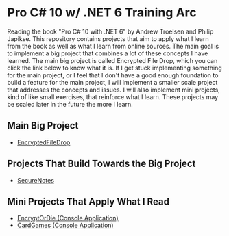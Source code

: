 # Pro C# 10 w/ .NET 6 Training Arc 

Reading the book "Pro C# 10 with .NET 6" by Andrew Troelsen and Philip Japikse. 
This repository contains projects that aim to apply what I learn from the book as well as what
I learn from online sources. The main goal is to implement a big project that combines a lot 
of these concepts I have learned. The main big project is called Encrypted File Drop, which 
you can click the link below to know what it is. If I get stuck implementing something for the
main project, or I feel that I don't have a good enough foundation to build a feature for the
main project, I will implement a smaller scale project that addresses the concepts and issues.
I will also implement mini projects, kind of like small exercises, that reinforce what I learn.
These projects may be scaled later in the future the more I learn.

## Main Big Project
* [EncryptedFileDrop](https://github.com/gabeamv/EncryptedFileDrop)

## Projects That Build Towards the Big Project
* [SecureNotes](./SecureNotes/Documentation/SecureNotes.md)

## Mini Projects That Apply What I Read
* [EncryptOrDie (Console Application)](./EncryptOrDie/Documentation/EncryptOrDie.md)
* [CardGames (Console Application)](./CardGames/Documentation/CardGames.md)



